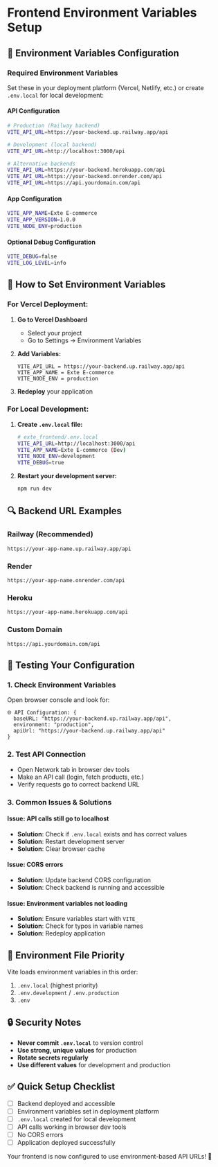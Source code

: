 # Frontend Environment Variables Setup

## 🔧 **Environment Variables Configuration**

### **Required Environment Variables**

Set these in your deployment platform (Vercel, Netlify, etc.) or create `.env.local` for local development:

#### **API Configuration**
```bash
# Production (Railway backend)
VITE_API_URL=https://your-backend.up.railway.app/api

# Development (local backend)
VITE_API_URL=http://localhost:3000/api

# Alternative backends
VITE_API_URL=https://your-backend.herokuapp.com/api
VITE_API_URL=https://your-backend.onrender.com/api
VITE_API_URL=https://api.yourdomain.com/api
```

#### **App Configuration**
```bash
VITE_APP_NAME=Exte E-commerce
VITE_APP_VERSION=1.0.0
VITE_NODE_ENV=production
```

#### **Optional Debug Configuration**
```bash
VITE_DEBUG=false
VITE_LOG_LEVEL=info
```

## 🚀 **How to Set Environment Variables**

### **For Vercel Deployment:**

1. **Go to Vercel Dashboard**
   - Select your project
   - Go to Settings → Environment Variables

2. **Add Variables:**
   ```
   VITE_API_URL = https://your-backend.up.railway.app/api
   VITE_APP_NAME = Exte E-commerce
   VITE_NODE_ENV = production
   ```

3. **Redeploy** your application

### **For Local Development:**

1. **Create `.env.local` file:**
   ```bash
   # exte_frontend/.env.local
   VITE_API_URL=http://localhost:3000/api
   VITE_APP_NAME=Exte E-commerce (Dev)
   VITE_NODE_ENV=development
   VITE_DEBUG=true
   ```

2. **Restart your development server:**
   ```bash
   npm run dev
   ```

## 🔍 **Backend URL Examples**

### **Railway (Recommended)**
```
https://your-app-name.up.railway.app/api
```

### **Render**
```
https://your-app-name.onrender.com/api
```

### **Heroku**
```
https://your-app-name.herokuapp.com/api
```

### **Custom Domain**
```
https://api.yourdomain.com/api
```

## 🧪 **Testing Your Configuration**

### **1. Check Environment Variables**
Open browser console and look for:
```
🌐 API Configuration: {
  baseURL: "https://your-backend.up.railway.app/api",
  environment: "production",
  apiUrl: "https://your-backend.up.railway.app/api"
}
```

### **2. Test API Connection**
- Open Network tab in browser dev tools
- Make an API call (login, fetch products, etc.)
- Verify requests go to correct backend URL

### **3. Common Issues & Solutions**

#### **Issue: API calls still go to localhost**
- **Solution**: Check if `.env.local` exists and has correct values
- **Solution**: Restart development server
- **Solution**: Clear browser cache

#### **Issue: CORS errors**
- **Solution**: Update backend CORS configuration
- **Solution**: Check backend is running and accessible

#### **Issue: Environment variables not loading**
- **Solution**: Ensure variables start with `VITE_`
- **Solution**: Check for typos in variable names
- **Solution**: Redeploy application

## 📝 **Environment File Priority**

Vite loads environment variables in this order:
1. `.env.local` (highest priority)
2. `.env.development` / `.env.production`
3. `.env`

## 🔒 **Security Notes**

- **Never commit `.env.local`** to version control
- **Use strong, unique values** for production
- **Rotate secrets regularly**
- **Use different values** for development and production

## ✅ **Quick Setup Checklist**

- [ ] Backend deployed and accessible
- [ ] Environment variables set in deployment platform
- [ ] `.env.local` created for local development
- [ ] API calls working in browser dev tools
- [ ] No CORS errors
- [ ] Application deployed successfully

Your frontend is now configured to use environment-based API URLs! 🎉



